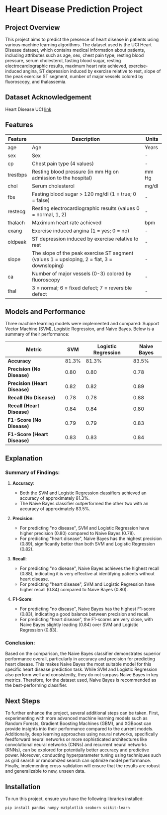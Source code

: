 # Heart Disease Prediction Project

## Project Overview

This project aims to predict the presence of heart disease in patients using various machine learning algorithms. The dataset used is the UCI Heart Disease dataset, which contains medical information about patients, including attributes such as age, sex, chest pain type, resting blood pressure, serum cholesterol, fasting blood sugar, resting electrocardiographic results, maximum heart rate achieved, exercise-induced angina, ST depression induced by exercise relative to rest, slope of the peak exercise ST segment, number of major vessels colored by fluoroscopy, and thalassemia.

## Dataset Acknowledgement
Heart Disease UCI [link](https://archive.ics.uci.edu/ml/datasets/Heart+Disease)

## Features

| Feature                | Description                                                | Units        |
|------------------------|------------------------------------------------------------|--------------|
| age                    | Age                                                        | Years        |
| sex                    | Sex                                                        | -            |
| cp                     | Chest pain type (4 values)                                 | -            |
| trestbps               | Resting blood pressure (in mm Hg on admission to the hospital) | mm Hg        |
| chol                   | Serum cholesterol                                          | mg/dl        |
| fbs                    | Fasting blood sugar > 120 mg/dl (1 = true; 0 = false)      | -            |
| restecg                | Resting electrocardiographic results (values 0 = normal, 1, 2) | -            |
| thalach                | Maximum heart rate achieved                                | bpm          |
| exang                  | Exercise induced angina (1 = yes; 0 = no)                  | -            |
| oldpeak                | ST depression induced by exercise relative to rest         | -            |
| slope                  | The slope of the peak exercise ST segment (values 1 = upsloping, 2 = flat, 3 = downsloping) | -            |
| ca                     | Number of major vessels (0-3) colored by fluoroscopy       | -            |
| thal                   | 3 = normal; 6 = fixed defect; 7 = reversible defect        | -            |

## Models and Performance

Three machine learning models were implemented and compared: Support Vector Machine (SVM), Logistic Regression, and Naive Bayes. Below is a summary of their performance:

| Metric                  | SVM       | Logistic Regression | Naive Bayes |
|-------------------------|-----------|---------------------|-------------|
| **Accuracy**            | 81.3%     | 81.3%               | 83.5%       |
| **Precision (No Disease)** | 0.80    | 0.80                | 0.78        |
| **Precision (Heart Disease)** | 0.82 | 0.82                | 0.89        |
| **Recall (No Disease)** | 0.78      | 0.78                | 0.88        |
| **Recall (Heart Disease)** | 0.84   | 0.84                | 0.80        |
| **F1-Score (No Disease)** | 0.79    | 0.79                | 0.83        |
| **F1-Score (Heart Disease)** | 0.83 | 0.83                | 0.84        |

## Explanation

### Summary of Findings:
1. **Accuracy**:
   - Both the SVM and Logistic Regression classifiers achieved an accuracy of approximately 81.3%.
   - The Naive Bayes classifier outperformed the other two with an accuracy of approximately 83.5%.

2. **Precision**:
   - For predicting "no disease", SVM and Logistic Regression have higher precision (0.80) compared to Naive Bayes (0.78).
   - For predicting "heart disease", Naive Bayes has the highest precision (0.89), significantly better than both SVM and Logistic Regression (0.82).

3. **Recall**:
   - For predicting "no disease", Naive Bayes achieves the highest recall (0.88), indicating it is very effective at identifying patients without heart disease.
   - For predicting "heart disease", SVM and Logistic Regression have higher recall (0.84) compared to Naive Bayes (0.80).

4. **F1-Score**:
   - For predicting "no disease", Naive Bayes has the highest F1-score (0.83), indicating a good balance between precision and recall.
   - For predicting "heart disease", the F1-scores are very close, with Naive Bayes slightly leading (0.84) over SVM and Logistic Regression (0.83).

### Conclusion:
Based on the comparison, the Naive Bayes classifier demonstrates superior performance overall, particularly in accuracy and precision for predicting heart disease. This makes Naive Bayes the most suitable model for this specific heart disease prediction task. While SVM and Logistic Regression also perform well and consistently, they do not surpass Naive Bayes in key metrics. Therefore, for the dataset used, Naive Bayes is recommended as the best-performing classifier.

## Next Steps

To further enhance the project, several additional steps can be taken. First, experimenting with more advanced machine learning models such as Random Forests, Gradient Boosting Machines (GBM), and XGBoost can provide insights into their performance compared to the current models. Additionally, deep learning approaches using neural networks, specifically feedforward neural networks or more sophisticated architectures like convolutional neural networks (CNNs) and recurrent neural networks (RNNs), can be explored for potentially better accuracy and predictive power. Moreover, conducting hyperparameter tuning using techniques such as grid search or randomized search can optimize model performance. Finally, implementing cross-validation will ensure that the results are robust and generalizable to new, unseen data.

## Installation

To run this project, ensure you have the following libraries installed:

```sh
pip install pandas numpy matplotlib seaborn scikit-learn
